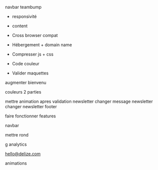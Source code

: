 navbar teambump

- responsivité

- content

- Cross browser compat

- Hébergement + domain name

- Compresser js + css

- Code couleur

- Valider maquettes


augmenter bienvenu 

couleurs 2 parties

mettre animation apres validation newsletter
changer message newsletter
changer newsletter footer

faire fonctionner features

navbar

mettre rond

g analytics

hello@delize.com

animations